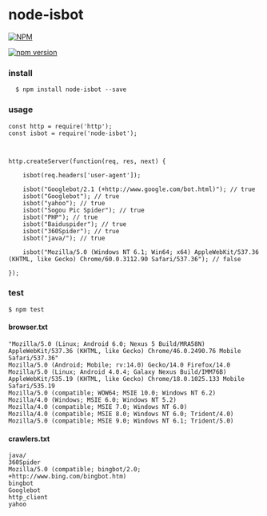 # node-isbot


[![NPM](https://nodei.co/npm/node-isbot.png)](https://nodei.co/npm/node-isbot/)


[![npm version](https://badge.fury.io/js/npm-utils-kingwell.svg)](http://badge.fury.io/js/node-isbot)


### install

      $ npm install node-isbot --save

### usage

    
    const http = require('http');
    const isbot = require('node-isbot');



    http.createServer(function(req, res, next) {

        isbot(req.headers['user-agent']);

        isbot("Googlebot/2.1 (+http://www.google.com/bot.html)"); // true
        isbot("Googlebot"); // true
        isbot("yahoo"); // true
        isbot("Sogou Pic Spider"); // true
        isbot("PHP"); // true
        isbot("Baiduspider"); // true
        isbot("360Spider"); // true
        isbot("java/"); // true

        isbot("Mozilla/5.0 (Windows NT 6.1; Win64; x64) AppleWebKit/537.36 (KHTML, like Gecko) Chrome/60.0.3112.90 Safari/537.36"); // false

    });
    

### test

    $ npm test

#### browser.txt

    "Mozilla/5.0 (Linux; Android 6.0; Nexus 5 Build/MRA58N) AppleWebKit/537.36 (KHTML, like Gecko) Chrome/46.0.2490.76 Mobile Safari/537.36"
    Mozilla/5.0 (Android; Mobile; rv:14.0) Gecko/14.0 Firefox/14.0
    Mozilla/5.0 (Linux; Android 4.0.4; Galaxy Nexus Build/IMM76B) AppleWebKit/535.19 (KHTML, like Gecko) Chrome/18.0.1025.133 Mobile Safari/535.19
    Mozilla/5.0 (compatible; WOW64; MSIE 10.0; Windows NT 6.2)
    Mozilla/4.0 (Windows; MSIE 6.0; Windows NT 5.2)
    Mozilla/4.0 (compatible; MSIE 7.0; Windows NT 6.0)
    Mozilla/4.0 (compatible; MSIE 8.0; Windows NT 6.0; Trident/4.0)
    Mozilla/5.0 (compatible; MSIE 9.0; Windows NT 6.1; Trident/5.0)


#### crawlers.txt

    java/
    360Spider
    Mozilla/5.0 (compatible; bingbot/2.0; +http://www.bing.com/bingbot.htm)
    bingbot
    Googlebot
    http_client
    yahoo
